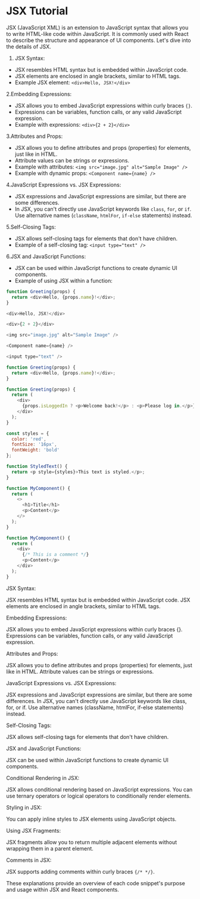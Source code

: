 # JSX Tutorial

JSX (JavaScript XML) is an extension to JavaScript syntax that allows you to write HTML-like code within JavaScript. It is commonly used with React to describe the structure and appearance of UI components. Let's dive into the details of JSX.

1. JSX Syntax:

- JSX resembles HTML syntax but is embedded within JavaScript code.
- JSX elements are enclosed in angle brackets, similar to HTML tags.
- Example JSX element: `<div>Hello, JSX!</div>`

2.Embedding Expressions:

- JSX allows you to embed JavaScript expressions within curly braces `{}`.
- Expressions can be variables, function calls, or any valid JavaScript expression.
- Example with expressions: `<div>{2 + 2}</div>`

3.Attributes and Props:

- JSX allows you to define attributes and props (properties) for elements, just like in HTML.
- Attribute values can be strings or expressions.
- Example with attributes: `<img src="image.jpg" alt="Sample Image" />`
- Example with dynamic props: `<Component name={name} />`

4.JavaScript Expressions vs. JSX Expressions:

- JSX expressions and JavaScript expressions are similar, but there are some differences.
- In JSX, you can't directly use JavaScript keywords like `class`, `for`, or `if`. Use alternative names (`className`, `htmlFor`, `if-else` statements) instead.

5.Self-Closing Tags:

- JSX allows self-closing tags for elements that don't have children.
- Example of a self-closing tag: `<input type="text" />`

6.JSX and JavaScript Functions:

- JSX can be used within JavaScript functions to create dynamic UI components.
- Example of using JSX within a function:

```javascript
function Greeting(props) {
  return <div>Hello, {props.name}!</div>;
}

<div>Hello, JSX!</div>

<div>{2 + 2}</div>

<img src="image.jpg" alt="Sample Image" />

<Component name={name} />

<input type="text" />

function Greeting(props) {
  return <div>Hello, {props.name}!</div>;
}

function Greeting(props) {
  return (
    <div>
      {props.isLoggedIn ? <p>Welcome back!</p> : <p>Please log in.</p>}
    </div>
  );
}

const styles = {
  color: 'red',
  fontSize: '16px',
  fontWeight: 'bold'
};

function StyledText() {
  return <p style={styles}>This text is styled.</p>;
}

function MyComponent() {
  return (
    <>
      <h1>Title</h1>
      <p>Content</p>
    </>
  );
}

function MyComponent() {
  return (
    <div>
      {/* This is a comment */}
      <p>Content</p>
    </div>
  );
}


```

JSX Syntax:

JSX resembles HTML syntax but is embedded within JavaScript code. JSX elements are enclosed in angle brackets, similar to HTML tags.

Embedding Expressions:

JSX allows you to embed JavaScript expressions within curly braces {}. Expressions can be variables, function calls, or any valid JavaScript expression.

Attributes and Props:

JSX allows you to define attributes and props (properties) for elements, just like in HTML. Attribute values can be strings or expressions.

JavaScript Expressions vs. JSX Expressions:

JSX expressions and JavaScript expressions are similar, but there are some differences. In JSX, you can't directly use JavaScript keywords like class, for, or if. Use alternative names (className, htmlFor, if-else statements) instead.

Self-Closing Tags:

JSX allows self-closing tags for elements that don't have children.

JSX and JavaScript Functions:

JSX can be used within JavaScript functions to create dynamic UI components.

Conditional Rendering in JSX:

JSX allows conditional rendering based on JavaScript expressions. You can use ternary operators or logical operators to conditionally render elements.

Styling in JSX:

You can apply inline styles to JSX elements using JavaScript objects.

Using JSX Fragments:

JSX fragments allow you to return multiple adjacent elements without wrapping them in a parent element.

Comments in JSX:

JSX supports adding comments within curly braces `{/* */}`.

These explanations provide an overview of each code snippet's purpose and usage within JSX and React components.

